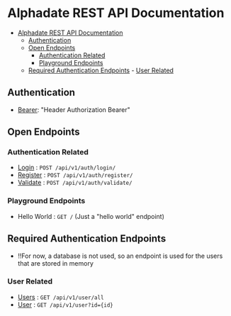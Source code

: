 # Alphadate REST API Documentation

<!--toc:start-->

- [Alphadate REST API Documentation](#alphadate-rest-api-documentation)
  - [Authentication](#authentication)
  - [Open Endpoints](#open-endpoints)
    - [Authentication Related](#authentication-related)
    - [Playground Endpoints](#playground-endpoints)
  - [Required Authentication Endpoints](#required-authentication-endpoints) - [User Related](#user-related)
  <!--toc:end-->

## Authentication

- [Bearer](docs/auth/bearer.md): "Header Authorization Bearer"

## Open Endpoints

### Authentication Related

- [Login](docs/auth/login.md) : `POST /api/v1/auth/login/`
- [Register](docs/auth/register.md) : `POST /api/v1/auth/register/`
- [Validate](docs/auth/validate.md) : `POST /api/v1/auth/validate/`

### Playground Endpoints

- Hello World : `GET /` (Just a "hello world" endpoint)

## Required Authentication Endpoints

- !!For now, a database is not used, so an endpoint is used for the users that are stored in memory

### User Related

- [Users](docs/user/all.md) : `GET /api/v1/user/all`
- [User](docs/user/id.md) : `GET /api/v1/user?id={id}`
